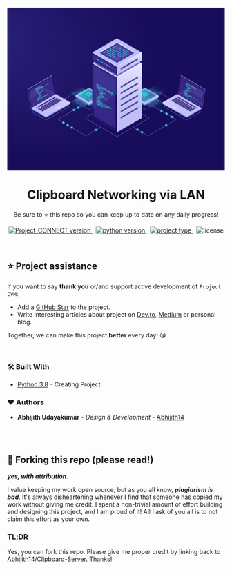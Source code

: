 <p align="center">
<img src='demo.jpeg' align="center" width=800>
</p>
<h1 align="center">
  Clipboard Networking via LAN
</h1>

<p align="center">
  Be sure to ⭐ this repo so you can keep up to date on any daily progress!
</p>

<p align="center">
<a href="https://github.com/Abhijith14/PROJECT-CONNECT-v1/" target="_blank">
    <img src="https://img.shields.io/badge/version-v1.1.0-blue?style=for-the-badge&logo=none" alt="Project_CONNECT version" />
</a>&nbsp;
<a href="https://www.python.org/" target="_blank">
    <img src="https://img.shields.io/badge/PYTHON-3.6+-00ADD8?style=for-the-badge&logo=python" alt="python version" />
</a>&nbsp;
<a href="https://github.com/Abhijith14/PROJECT-CONNECT-v1" target="_blank">
    <img src="https://img.shields.io/badge/Project Type-Script-success?style=for-the-badge&logo=none" alt="project type" />
</a>&nbsp;
<img src="https://img.shields.io/badge/license-GNU v3.0-red?style=for-the-badge&logo=none" alt="license" />
</p>

<br>

## ⭐️ Project assistance

If you want to say **thank you** or/and support active development of `Project CVM`:

- Add a [GitHub Star](https://github.com/Abhijith14/Clipboard-Server) to the project.
- Write interesting articles about project on [Dev.to](https://dev.to/), [Medium](https://medium.com/) or personal blog.

Together, we can make this project **better** every day! 😘

<br>

### 🛠️ Built With

- [Python 3.8](https://www.python.org/) - Creating Project

### ❤️ Authors

- **Abhijith Udayakumar** - *Design & Development* - [Abhijith14](https://github.com/Abhijith14)

<br>
<br>

## 🚨 Forking this repo (please read!)

_**yes, with attribution**_.

I value keeping my work open source, but as you all know, _**plagiarism is bad**_. It's always disheartening whenever I find that someone has copied my work without giving me credit. I spent a non-trivial amount of effort building and designing this project, and I am proud of it! All I ask of you all is to not claim this effort as your own.

### TL;DR

Yes, you can fork this repo. Please give me proper credit by linking back to [Abhijith14/Clipboard-Server](https://github.com/Abhijith14/Clipboard-Server). Thanks!
